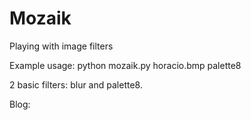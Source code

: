 # Mozaik
Playing with image filters

Example usage:
python mozaik.py horacio.bmp palette8

2 basic filters: blur and palette8. 

Blog: 
